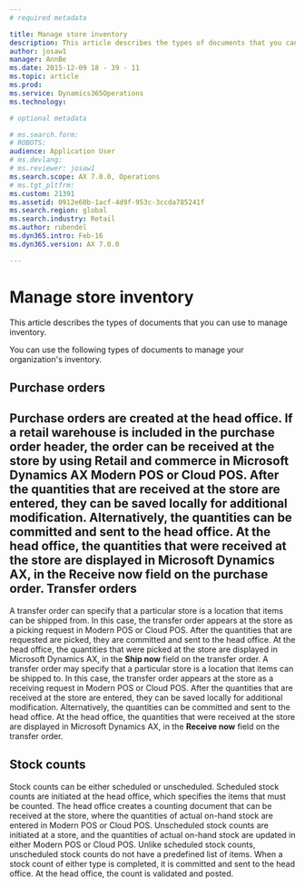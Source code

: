 ```yaml
---
# required metadata

title: Manage store inventory
description: This article describes the types of documents that you can use to manage inventory.
author: josaw1
manager: AnnBe
ms.date: 2015-12-09 18 - 39 - 11
ms.topic: article
ms.prod: 
ms.service: Dynamics365Operations
ms.technology: 

# optional metadata

# ms.search.form: 
# ROBOTS: 
audience: Application User
# ms.devlang: 
# ms.reviewer: josaw1
ms.search.scope: AX 7.0.0, Operations
# ms.tgt_pltfrm: 
ms.custom: 21391
ms.assetid: 0912e60b-1acf-4d9f-953c-3ccda785241f
ms.search.region: global
ms.search.industry: Retail
ms.author: rubendel
ms.dyn365.intro: Feb-16
ms.dyn365.version: AX 7.0.0

---
```


# Manage store inventory

This article describes the types of documents that you can use to manage inventory.

You can use the following types of documents to manage your organization's inventory.

## Purchase orders
Purchase orders are created at the head office. If a retail warehouse is included in the purchase order header, the order can be received at the store by using Retail and commerce in Microsoft Dynamics AX Modern POS or Cloud POS. After the quantities that are received at the store are entered, they can be saved locally for additional modification. Alternatively, the quantities can be committed and sent to the head office. At the head office, the quantities that were received at the store are displayed in Microsoft Dynamics AX, in the **Receive now** field on the purchase order.
Transfer orders
---------------

A transfer order can specify that a particular store is a location that items can be shipped from. In this case, the transfer order appears at the store as a picking request in Modern POS or Cloud POS. After the quantities that are requested are picked, they are committed and sent to the head office. At the head office, the quantities that were picked at the store are displayed in Microsoft Dynamics AX, in the **Ship now** field on the transfer order. A transfer order may specify that a particular store is a location that items can be shipped to. In this case, the transfer order appears at the store as a receiving request in Modern POS or Cloud POS. After the quantities that are received at the store are entered, they can be saved locally for additional modification. Alternatively, the quantities can be committed and sent to the head office. At the head office, the quantities that were received at the store are displayed in Microsoft Dynamics AX, in the **Receive now** field on the transfer order.

## Stock counts
Stock counts can be either scheduled or unscheduled. Scheduled stock counts are initiated at the head office, which specifies the items that must be counted. The head office creates a counting document that can be received at the store, where the quantities of actual on-hand stock are entered in Modern POS or Cloud POS. Unscheduled stock counts are initiated at a store, and the quantities of actual on-hand stock are updated in either Modern POS or Cloud POS. Unlike scheduled stock counts, unscheduled stock counts do not have a predefined list of items. When a stock count of either type is completed, it is committed and sent to the head office. At the head office, the count is validated and posted.



